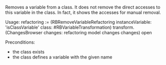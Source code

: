 Removes a variable from a class. It does not remove the direct accesses to this variable in the class. In fact, it shows the accesses for manual removal. 

Usage:
refactoring := (RBRemoveVariableRefactoring 
	instanceVariable: 'isClassVariable'
	class: #RBVariableTransformation)
	transform. 
(ChangesBrowser changes: refactoring model changes changes) open

Preconditions:
- the class exists
- the class defines a variable with the given name